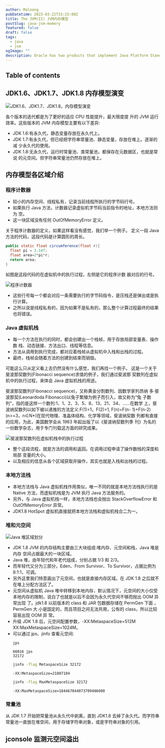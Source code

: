 ```yaml
---
author: Maloong
pubDatetime: 2023-03-22T15:25:00Z
title: The JVM(II) JVM内存模型
postSlug: java-jvm-momery
featured: false
draft: false
tags:
  - java
  - jvm
ogImage: ""
description: Oracle has two products that implement Java Platform Standard Edition (Java SE) 8, Java SE Development Kit (JDK) 8 and Java SE Runtime Environment (JRE) 8.
---
```


## Table of contents

## JDK1.6、JDK1.7、JDK1.8 内存模型演变

![JDK1.6、JDK1.7、JDK1.8，内存模型演变](https://s2.loli.net/2023/03/22/KYpoVHSrblcPwfC.png)

各个版本的迭代都是为了更好的适应 CPU 性能提升，最大限度提 升的 JVM 运行效率。这些版本的 JVM 内存模型主要有以下差异:

- JDK 1.6:有永久代，静态变量存放在永久代上。
- JDK 1.7:有永久代，但已经把字符串常量池、静态变量，存放在堆上。逐渐的减
  少永久代的使用。
- JDK 1.8:无永久代，运行时常量池、类常量池，都保存在元数据区，也就是常说
  的元空间。但字符串常量池仍然存放在堆上。

## 内存模型各区域介绍

### 程序计数器

- 较小的内存空间、线程私有，记录当前线程所执行的字节码行号。
- 如果执行 Java 方法，计数器记录虚拟机字节码当前指令的地址，本地方法则为 空。
- 这一块区域没有任何 OutOfMemoryError 定义。

关于程序计数器的定义，如果这样看没有感觉，我们举一个例子。
定义一段 Java 方法的代码，这段代码是计算圆形的周长。

```java
public static float circumference(float r){
  float pi = 3.14f;
  float area=2*pi*r;
  return area;
}
```

如图是这段代码的在虚拟机中的执行过程，左侧是它的程序计数 器对应的行号。

![程序计数器](https://s2.loli.net/2023/03/22/QJ3LtTPkzHyXgxR.png)

- 这些行号每一个都会对应一条需要执行的字节码指令，是压栈还是弹出或是执行计算。
- 之所以说是线程私有的，因为如果不是私有的，那么整个计算过程最终的结果也将错误。

### Java 虚拟机栈

- 每一个方法在执行的同时，都会创建出一个栈帧，用于存放局部变量表、操作数 栈、动态链接、方法出口、线程等信息。
- 方法从调用到执行完成，都对应着栈帧从虚拟机中入栈和出栈的过程。
- 最终，栈帧会随着方法的创建到结束而销毁。

可能这么只从定义看上去仍然没有什么感觉，我们再找一个例子。 这是一个关于斐波那契数列(Fibonacci sequence)求值的例子，我们通过斐波那 契数列在虚拟机中的执行过程，来体会 Java 虚拟机栈的用途。

斐波那契数列(Fibonacci sequence)，又称黄金分割数列、因数学家列昂纳 多·斐波那契(Leonardoda Fibonacci)以兔子繁殖为例子而引入，故又称为“兔 子数列”，指的是这样一个数列:1、1、2、3、5、8、13、21、34、......在数学 上，斐波纳契数列以如下被以递推的方法定义:F(1)=1，F(2)=1, F(n)=F(n- 1)+F(n-2)(n>=3，n∈N\*)在现代物理、准晶体结构、化学等领域，斐波纳契数 列都有直接的应用，为此，美国数学会从 1963 年起出版了以《斐波纳契数列季 刊》为名的一份数学杂志，用于专门刊载这方面的研究成果。

![斐波那契数列在虚拟机栈中的执行过程](https://s2.loli.net/2023/03/22/sUjnh8zCKWb1o4M.png)

- 整个这段流程，就是方法的调用和返回。在调用过程申请了操作数栈的深度和局部 变量的大小。
- 以及相应的信息从各个区域获取并操作，其实也就是入栈和出栈的过程。

### 本地方法栈

- 本地方法栈与 Java 虚拟机栈作用类似，唯一不同的就是本地方法栈执行的是 Native 方法，而虚拟机栈是为 JVM 执行 Java 方法服务的。
- 另外，与 Java 虚拟机栈一样，本地方法栈也会抛出 StackOverflowError 和 OutOfMemoryError 异常。
- JDK1.8 HotSpot 虚拟机直接就把本地方法栈和虚拟机栈合二为一。

### 堆和元空间

![Java 堆区域划分](https://s2.loli.net/2023/03/22/JYDxsnWydhv251V.png)

- JDK 1.8 JVM 的内存结构主要由三大块组成:堆内存、元空间和栈，Java 堆是内存 空间占据最大的一块区域。
- Java 堆，由年轻代和年老代组成，分别占据 1/3 和 2/3。
- 而年轻代又分为三部分，Eden、From Survivor、To Survivor，占据比例为 8:1:1，可调。
- 另外这里我们特意画出了元空间，也就是直接内存区域。在 JDK 1.8 之后就不在堆上分配方法区了。
- 元空间从虚拟机 Java 堆中转移到本地内存，默认情况下，元空间的大小仅受本地内存的限制，说白了也就是以后不会因为永久代空间不够而抛出 OOM 异常出现 了。jdk1.8 以前版本的 class 和 JAR 包数据存储在 PermGen 下面 ，PermGen 大 小是固定的，而且项目之间无法共用，公有的 class，所以比较容易出现 OOM 异 常。
- 升级 JDK 1.8 后，元空间配置参数，-XX:MetaspaceSize=512M XX:MaxMetaspaceSize=1024M。
- 可以通过 jps、jinfo 查看元空间:
  ```bash
  jps
  ```
  ```
  66016 jps
  32172
  ```
  ```bash
  jinfo -flag MetaspaceSize 32172
  ```
  ```
  -XX:MetaspaceSize=21807104
  ```
  ```bash
  jinfo -flag MaxMetaspaceSize 32172
  ```
  ```
  -XX:MaxMetaspaceSize=184467044073709486080
  ```

### 常量池

从 JDK 1.7 开始把常量池从永久代中剥离，直到 JDK1.8 去掉了永久代。而字符串 常量池一直放在堆空间，用于存储字符串对象，或是字符串对象的引用。

## jconsole 监测元空间溢出
